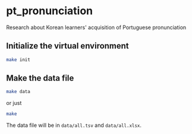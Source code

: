 # pt_pronunciation
Research about Korean learners' acquisition of Portuguese pronunciation

## Initialize the virtual environment

```bash
make init
```

## Make the data file

```bash
make data
```

or just

```bash
make
```

The data file will be in `data/all.tsv` and `data/all.xlsx`.
